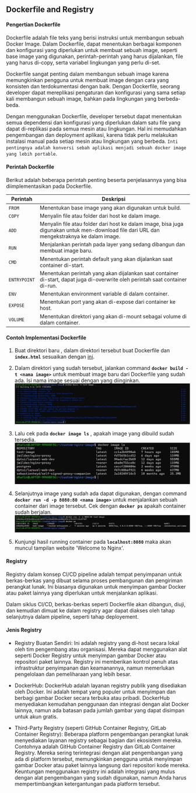 ## Dockerfile and Registry

#### Pengertian Dockerfile

Dockerfile adalah file teks yang berisi instruksi untuk membangun sebuah Docker Image. Dalam Dockerfile, dapat menentukan berbagai komponen dan konfigurasi yang diperlukan untuk membuat sebuah image, seperti base image yang digunakan, perintah-perintah yang harus dijalankan, file yang harus di-copy, serta variabel lingkungan yang perlu di-set.

Dockerfile sangat penting dalam membangun sebuah image karena memungkinkan pengguna untuk membuat image dengan cara yang konsisten dan terdokumentasi dengan baik. Dengan Dockerfile, seorang developer dapat mereplikasi pengaturan dan konfigurasi yang sama setiap kali membangun sebuah image, bahkan pada lingkungan yang berbeda-beda.

Dengan menggunakan Dockerfile, developer tersebut dapat menentukan semua dependensi dan konfigurasi yang diperlukan dalam satu file yang dapat di-replikasi pada semua mesin atau lingkungan. Hal ini memudahkan pengembangan dan deployment aplikasi, karena tidak perlu melakukan instalasi manual pada setiap mesin atau lingkungan yang berbeda. `Inti pentingnya adalah konversi sebah aplikasi menjadi sebuah docker image yang lebih portable`.

#### Perintah Dockerfile

Berikut adalah beberapa perintah penting beserta penjelasannya yang bisa diimplementasikan pada Dockerfile.

| Perintah | Deskripsi |
| ------------ | ------------ |
| `FROM` | Menentukan base image yang akan digunakan untuk build. |
| `COPY` | Menyalin file atau folder dari host ke dalam image. |
| `ADD` | Menyalin file atau folder dari host ke dalam image, bisa juga digunakan untuk men-download file dari URL dan mengekstraknya ke dalam image. |
| `RUN` | Menjalankan perintah pada layer yang sedang dibangun dan membuat image baru. |
| `CMD` | Menentukan perintah default yang akan dijalankan saat container di-start. |
| `ENTRYPOINT` | Menentukan perintah yang akan dijalankan saat container di-start, dapat juga di-overwrite oleh perintah saat container di-run. |
| `ENV` | Menentukan environment variable di dalam container. |
| `EXPOSE` | Menentukan port yang akan di-expose dari container ke host. |
| `VOLUME` | Menentukan direktori yang akan di-mount sebagai volume di dalam container. |

#### Contoh Implementasi Dockerfile

1. Buat direktori baru , dalam direktori tersebut buat Dockerfile dan **`index.html`** sesuaikan dengan [ini](./custom-nginx-image/). 

2. Dalam direktori yang sudah tersebut, jalankan command **`docker build -t <nama image>`** untuk membuat image baru dari Dockerfile yang sudah ada. Isi nama image sesuai dengan yang diinginkan.
![Docker-build](assets/docker-build.jpg)

3. Lalu cek pada **`docker image ls`** , apakah image yang dibuild sudah tersedia.
![Docker image ls](assets/docker-ls.jpg)

4. Selanjutnya image yang sudah ada dapat digunakan, dengan command **`docker run -d -p 8080:80 <nama image>`** untuk menjalankan sebuah container dari image tersebut. Cek dengan **`docker ps`** apakah container sudah berjalan.
![Docker-run](assets/run-container.jpg)

5. Kunjungi hasil running container pada **`localhost:8080`** maka akan muncul tampilan website 'Welcome to Nginx'.

#### Registry

Registry dalam konsep CI/CD pipeline adalah tempat penyimpanan untuk berkas-berkas yang dibuat selama proses pembangunan dan pengiriman perangkat lunak. Ini biasanya digunakan untuk menyimpan gambar Docker atau paket lainnya yang diperlukan untuk menjalankan aplikasi.

Dalam siklus CI/CD, berkas-berkas seperti Dockerfile akan dibangun, diuji, dan kemudian dimuat ke dalam registry agar dapat diakses oleh tahap selanjutnya dalam pipeline, seperti tahap deployement.

#### Jenis Registry

- Registry Buatan Sendiri: Ini adalah registry yang di-host secara lokal oleh tim pengembang atau organisasi. Mereka dapat menggunakan alat seperti Docker Registry untuk menyimpan gambar Docker atau repositori paket lainnya. Registry ini memberikan kontrol penuh atas infrastruktur penyimpanan dan keamanannya, namun memerlukan pengelolaan dan pemeliharaan yang lebih besar.

- DockerHub: DockerHub adalah layanan registry publik yang disediakan oleh Docker. Ini adalah tempat yang populer untuk menyimpan dan berbagi gambar Docker secara terbuka atau pribadi. DockerHub menyediakan kemudahan penggunaan dan integrasi dengan alat Docker lainnya, namun ada batasan pada jumlah gambar yang dapat disimpan untuk akun gratis.

- Third-Party Registry (seperti GitHub Container Registry, GitLab Container Registry): Beberapa platform pengembangan perangkat lunak menyediakan layanan registry sebagai bagian dari ekosistem mereka. Contohnya adalah GitHub Container Registry dan GitLab Container Registry. Mereka sering terintegrasi dengan alat pengembangan yang ada di platform tersebut, memungkinkan pengguna untuk menyimpan gambar Docker atau paket lainnya langsung dari repositori kode mereka. Keuntungan menggunakan registry ini adalah integrasi yang mulus dengan alat pengembangan yang sudah digunakan, namun Anda harus mempertimbangkan ketergantungan pada platform tersebut.




